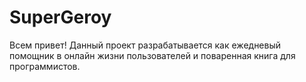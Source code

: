 # SuperGeroy
Всем привет!
Данный проект разрабатывается как ежедневый помощник в онлайн жизни пользователей и поваренная книга для программистов.
